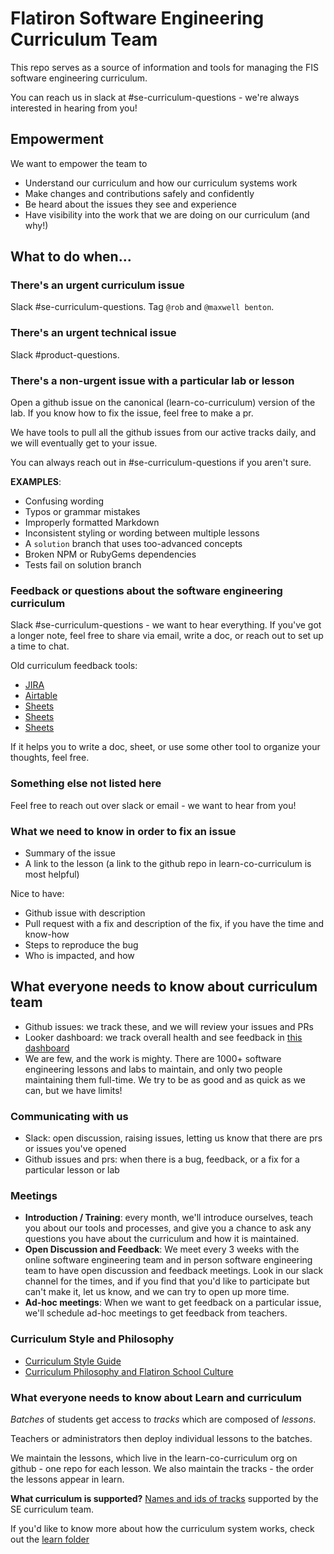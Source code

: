 # Flatiron Software Engineering Curriculum Team

This repo serves as a source of information and tools for managing the FIS
software engineering curriculum.

You can reach us in slack at #se-curriculum-questions - we're always interested in hearing from you!

## Empowerment

We want to empower the team to

* Understand our curriculum and how our curriculum systems work
* Make changes and contributions safely and confidently
* Be heard about the issues they see and experience
* Have visibility into the work that we are doing on our curriculum (and why!)

## What to do when...

### There's an urgent curriculum issue

Slack #se-curriculum-questions. Tag `@rob` and `@maxwell benton`.

### There's an urgent technical issue

Slack #product-questions.

### There's a non-urgent issue with a particular lab or lesson

Open a github issue on the canonical (learn-co-curriculum) version of the lab. If you know how to fix the issue, feel free to make a pr.

We have tools to pull all the github issues from our active tracks daily, and we will eventually get to your issue.

You can always reach out in #se-curriculum-questions if you aren't sure.

**EXAMPLES**:

* Confusing wording
* Typos or grammar mistakes
* Improperly formatted Markdown
* Inconsistent styling or wording between multiple lessons
* A `solution` branch that uses too-advanced concepts
* Broken NPM or RubyGems dependencies
* Tests fail on solution branch

### Feedback or questions about the software engineering curriculum

Slack #se-curriculum-questions - we want to hear everything. If you've got a longer note, feel free to share via email, write a doc, or reach out to set up a time to chat.

Old curriculum feedback tools:

* [JIRA](https://flatiron.atlassian.net/projects/CO/board)
* [Airtable](https://airtable.com/tblQBfFlNucWjWkOC/viwSC5JhL7OJRbSUD?blocks=hide)
* [Sheets](https://docs.google.com/spreadsheets/d/1sJJex1FsnRUoCmYDpT1HxXPjDD5skQZATHN6jPCw4Tk/edit#gid=685356823)
* [Sheets](https://docs.google.com/spreadsheets/d/1Kfmmi4rOLu7n159tSPzLftjQ8JDvuSJJXSUHIasFbv0/edit#gid=0)
* [Sheets](https://docs.google.com/spreadsheets/d/167mln1rx3AQxLzegsposGaBuTAq0dNYN7QS653NXSE4/edit#gid=1916189230)

If it helps you to write a doc, sheet, or use some other tool to organize your thoughts, feel free.

### Something else not listed here

Feel free to reach out over slack or email - we want to hear from you!

### What we need to know in order to fix an issue

* Summary of the issue
* A link to the lesson (a link to the github repo in learn-co-curriculum is most helpful)

Nice to have:

* Github issue with description
* Pull request with a fix and description of the fix, if you have the time and know-how
* Steps to reproduce the bug
* Who is impacted, and how

## What everyone needs to know about curriculum team

* Github issues: we track these, and we will review your issues and PRs
* Looker dashboard: we track overall health and see feedback in [this dashboard](https://flatiron.looker.com/dashboards/150)
* We are few, and the work is mighty. There are 1000+ software engineering lessons and labs to maintain, and only two people maintaining them full-time. We try to be as good and as quick as we can, but we have limits!

### Communicating with us

* Slack: open discussion, raising issues, letting us know that there are prs or issues you've opened
* Github issues and prs: when there is a bug, feedback, or a fix for a particular lesson or lab

### Meetings

* **Introduction / Training**: every month, we'll introduce ourselves, teach you about our tools and processes, and give you a chance to ask any questions you have about the curriculum and how it is maintained.
* **Open Discussion and Feedback**: We meet every 3 weeks with the online software engineering team and in person software engineering team to have open discussion and feedback meetings. Look in our slack channel for the times, and if you find that you'd like to participate but can't make it, let us know, and we can try to open up more time.
* **Ad-hoc meetings**: When we want to get feedback on a particular issue, we'll schedule ad-hoc meetings to get feedback from teachers.

### Curriculum Style and Philosophy

* [Curriculum Style Guide](./writing/style_guide.md)
* [Curriculum Philosophy and Flatiron School Culture](./team/philosophy.md)

### What everyone needs to know about Learn and curriculum

_Batches_ of students get access to _tracks_ which are composed of _lessons_.

Teachers or administrators then deploy individual lessons to the batches.

We maintain the lessons, which live in the learn-co-curriculum org on github - one repo for each lesson. We also maintain the tracks - the order the lessons appear in learn.

**What curriculum is supported?** [Names and ids of tracks](./tools/names-and-ids.txt) supported by the SE curriculum team.

If you'd like to know more about how the curriculum system works, check out the [learn folder](./learn/)
